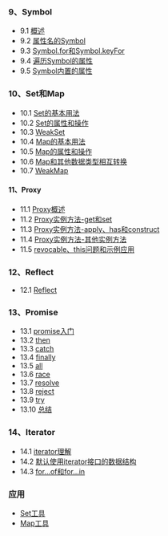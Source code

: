 ### 9、Symbol
* 9.1 [概述](symbol/start_symbol.es6)
* 9.2 [属性名的Symbol](symbol/prop_symbol.es6)
* 9.3 [Symbol.for和Symbol.keyFor](symbol/single_symbol.es6)
* 9.4 [遍历Symbol的属性](symbol/for_symbol.es6)
* 9.5 [Symbol内置的属性](symbol/sym_symbol.es6)

### 10、Set和Map
* 10.1 [Set的基本用法](setmap/set.es6)
* 10.2 [Set的属性和操作](setmap/set2.es6)
* 10.3 [WeakSet](setmap/weakset.es6)
* 10.4 [Map的基本用法](setmap/map.es6)
* 10.5 [Map的属性和操作](setmap/map2.es6)
* 10.6 [Map和其他数据类型相互转换](setmap/map3.es6)
* 10.7 [WeakMap](setmap/weakmap.es6)

#### 11、Proxy
* 11.1 [Proxy概述](proxy/start_proxy.es6)
* 11.2 [Proxy实例方法-get和set](proxy/method_proxy.es6)
* 11.3 [Proxy实例方法-apply、has和construct](proxy/method_proxy2.es6)
* 11.4 [Proxy实例方法-其他实例方法](proxy/method_proxy3.es6)
* 11.5 [revocable、this问题和示例应用](proxy/last_proxy.es6)

### 12、Reflect
* 12.1 [Reflect](reflect/start_reflect.es6)

### 13、Promise
* 13.1 [promise入门](promise/start_promise.es6)
* 13.2 [then](promise/then_promise.es6)
* 13.3 [catch](promise/catch_promise.es6)
* 13.4 [finally](promise/finally_promise.es6)
* 13.5 [all](promise/all_promise.es6)
* 13.6 [race](promise/race_promise.es6)
* 13.7 [resolve](promise/resolve_promise.es6)
* 13.8 [reject](promise/reject_promise.es6)
* 13.9 [try](promise/try_promise.es6)
* 13.10 [总结](promise/promise.txt)

### 14、Iterator
* 14.1 [iterator理解](iterator/start_iterator.es6)
* 14.2 [默认使用iterator接口的数据结构](iterator/use_iterator.es6)
* 14.3 [for...of和for...in](iterator/last_iterator.es6)

### 应用
* [Set工具](example/set.es6)
* [Map工具](example/map.es6)
